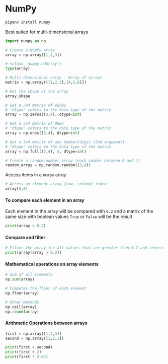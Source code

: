 # NumPy

```bash
pipenv install numpy
```

Best suited for multi-dimensional arrays

```python
import numpy as np

# Create a NumPy array
array = np.array([1,2,3])

# <class 'numpy.ndarray'>
type(array)

# Multi-dimensional array - Array of arrays
matrix = np.array([[1,2,3],[4,5,6]])

# Get the shape of the array
array.shape

# Get a 3x4 matrix of ZEROS
# "dtype" refers to the data type of the matrix 
array = np.zeros((3,4), dtype=int)

# Get a 3x4 matrix of ONES
# "dtype" refers to the data type of the matrix 
array = np.ones((3,4), dtype=int)

# Get a 3x4 matrix of any number/digit (2nd argument)
# "dtype" refers to the data type of the matrix 
array = np.full((3,4), 5, dtype=int)

# Create a random number array (each number between 0 and 1)
random_array = np.random.random((3,4))
```

Access items in a `numpy` array

```python
# Access an element using [row, column] index
array[0,0]
```

#### To compare each element in an array

Each element in the array will be compared with `0.2` and a matrix of the same size with boolean values `True` or `False` will be the result

```python
print(array > 0.2)
```

#### Compare and filter

```python
# Filter the array for all values that are greater than 0.2 and return the new array
print(array[array > 0.2])
```

#### Mathematical operations on array elements

```python
# Sum of all elements
np.sum(array)

# Computes the floor of each element
np.floor(array)

# Other methods
np.ceil(array)
np.round(array)
```

#### Arithmetic Operations between arrays

```python
first = np.array([1,2,3])
second = np.array([1,2,3])

print(first + second)
print(first + 2)
print(first * 2.54)
```

